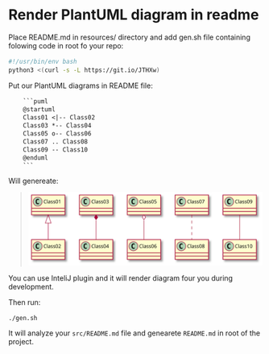 # Render PlantUML diagram in readme

Place README.md in resources/ directory and add gen.sh file containing folowing code in root fo your repo: 
```bash
#!/usr/bin/env bash
python3 <(curl -s -L https://git.io/JTHXw)
```

Put our PlantUML diagrams in README file: 

```
    ```puml
    @startuml
    Class01 <|-- Class02
    Class03 *-- Class04
    Class05 o-- Class06
    Class07 .. Class08
    Class09 -- Class10
    @enduml
    ```
```

Will genereate:


>![Diagram](diagrams/1.svg)


You can use InteliJ plugin and it will render diagram four you during development. 

Then run: 

```
./gen.sh
```

It will analyze your `src/README.md` file and genearete `README.md` in root of the project. 
